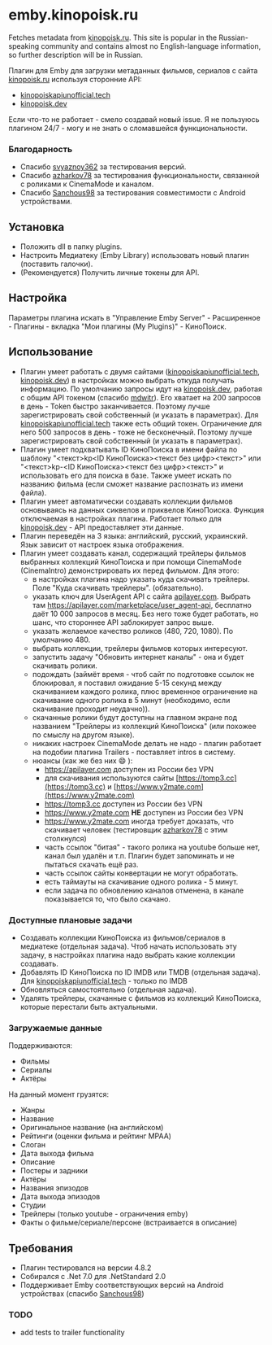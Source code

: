 # emby.kinopoisk.ru

Fetches metadata from [kinopoisk.ru](https://www.kinopoisk.ru). This site is popular in the Russian-speaking community and contains almost no English-language information, so further description will be in Russian.

Плагин для Emby для загрузки метаданных фильмов, сериалов с сайта [kinopoisk.ru](https://www.kinopoisk.ru) используя сторонние API:
- [kinopoiskapiunofficial.tech](https://kinopoiskapiunofficial.tech)
- [kinopoisk.dev](https://kinopoisk.dev)

Если что-то не работает - смело создавай новый issue. Я не пользуюсь плагином 24/7 - могу и не знать о сломавшейся функциональности.

### Благодарность
* Спасибо [svyaznoy362](https://github.com/svyaznoy362) за тестирования версий.
* Спасибо [azharkov78](https://github.com/azharkov78) за тестирования функциональности, связанной с роликами к CinemaMode и каналом.
* Спасибо [Sanchous98](https://github.com/Sanchous98) за тестирования совместимости с Android устройствами.

## Установка

* Положить dll в папку plugins.
* Настроить Медиатеку (Emby Library) использовать новый плагин (поставить галочки).
* (Рекомендуется) Получить личные токены для API.

## Настройка

Параметры плагина искать в "Управление Emby Server" - Расширенное - Плагины - вкладка "Мои плагины (My Plugins)" - КиноПоиск.

## Использование

* Плагин умеет работать с двумя сайтами ([kinopoiskapiunofficial.tech](https://kinopoiskapiunofficial.tech), [kinopoisk.dev](https://kinopoisk.dev)) в настройках можно выбрать откуда получать информацию. По умолчанию запросы идут на [kinopoisk.dev](https://kinopoisk.dev), работая с общим API токеном (спасибо [mdwitr](https://github.com/mdwitr0)). Его хватает на 200 запросов в день - Token быстро заканчивается. Поэтому лучше зарегистрировать свой собственный (и указать в параметрах). Для [kinopoiskapiunofficial.tech](https://kinopoiskapiunofficial.tech) также есть общий токен. Ограничение для него 500 запросов в день - тоже не бесконечный. Поэтому лучше зарегистрировать свой собственный (и указать в параметрах).
* Плагин умеет подхватывать ID КиноПоиска в имени файла по шаблону "<текст>kp<ID КиноПоиска><текст без цифр><текст>" или "<текст>kp-<ID КиноПоиска><текст без цифр><текст>" и использовать его для поиска в базе. Также умеет искать по названию фильма (если сможет название распознать из имени файла).
* Плагин умеет автоматически создавать коллекции фильмов основываясь на данных сиквелов и приквелов КиноПоиска. Функция отключаемая в настройках плагина. Работает только для [kinopoisk.dev](https://kinopoisk.dev) - API предоставляет эти данные.
* Плагин переведён на 3 языка: английский, русский, украинский. Язык зависит от настроек языка отображения.
* Плагин умеет создавать канал, содержащий трейлеры фильмов выбранных коллекций КиноПоиска и при помощи CinemaMode (CinemaIntro) демонстрировать их перед фильмом. Для этого:
  * в настройках плагина надо указать куда скачивать трейлеры. Поле "Куда скачивать трейлеры". (обязательно).
  * указать ключ для UserAgent API с сайта [apilayer.com](https://apilayer.com/). Выбрать там https://apilayer.com/marketplace/user_agent-api, бесплатно даёт 10 000 запросов в месяц. Без него тоже будет работать, но шанс, что стороннее API заблокирует запрос выше.
  * указать желаемое качество роликов (480, 720, 1080). По умолчанию 480.
  * выбрать коллекции, трейлеры фильмов которых интересуют.
  * запустить задачу "Обновить интернет каналы" - она и будет скачивать ролики.
  * подождать (займёт время - чтоб сайт по подготовке ссылок не блокировал, я поставил ожидание 5-15 секунд между скачиванием каждого ролика, плюс временное ограничение на скачивание одного ролика в 5 минут (необходимо, если скачивание проходит неудачно)).
  * скачанные ролики будут доступны на главном экране под названием "Трейлеры из коллекций КиноПоиска" (или похожее по смыслу на другом языке).
  * никаких настроек CinemaMode делать не надо - плагин работает на подобии плагина Trailers - поставляет intros в систему.
  * нюансы (как же без них :smile: ):
    * https://apilayer.com доступен из России без VPN
    * для скачивания используются сайты [https://tomp3.cc](https://tomp3.cc) и [https://www.y2mate.com](https://www.y2mate.com)
    * https://tomp3.cc доступен из России без VPN
    * https://www.y2mate.com **НЕ** доступен из России без VPN
    * https://www.y2mate.com иногда требует доказать, что скачивает человек (тестировщик [azharkov78](https://github.com/azharkov78) с этим столкнулся)
    * часть ссылок "битая" - такого ролика на youtube больше нет, канал был удалён и т.п. Плагин будет запоминать и не пытаться скачать ещё раз.
    * часть ссылок сайты конвертации не могут обработать.
    * есть таймауты на скачивание одного ролика - 5 минут.
    * если задача по обновлению каналов отменена, в канале показывается то, что было скачано.

### Доступные плановые задачи

* Создавать коллекции КиноПоиска из фильмов/сериалов в медиатеке (отдельная задача). Чтоб начать использовать эту задачу, в настройках плагина надо выбрать какие коллекции создавать.
* Добавлять ID КиноПоиска по ID IMDB или TMDB (отдельная задача).  Для [kinopoiskapiunofficial.tech](https://kinopoiskapiunofficial.tech) - только по IMDB
* Обновляться самостоятельно (отдельная задача).
* Удалять трейлеры, скачанные с фильмов из коллекций КиноПоиска, которые перестали быть актуальными.

### Загружаемые данные
Поддерживаются:

- Фильмы
- Сериалы
- Актёры

На данный момент грузятся:

- Жанры
- Название
- Оригинальное название (на английском)
- Рейтинги (оценки фильма и рейтинг MPAA)
- Слоган
- Дата выхода фильма
- Описание
- Постеры и задники
- Актёры
- Названия эпизодов
- Дата выхода эпизодов
- Студии
- Трейлеры (только youtube - ограничения emby)
- Факты о фильме/сериале/персоне (встраивается в описание)

## Требования

* Плагин тестировался на версии 4.8.2
* Собирался c .Net 7.0 для .NetStandard 2.0
* Поддерживает Emby соответствующих версий на Android устройствах (спасибо [Sanchous98](https://github.com/Sanchous98))

### TODO
* add tests to trailer functionality
